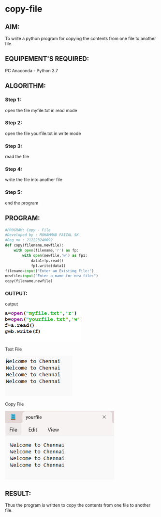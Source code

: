 # copy-file
## AIM:
To write a python program for copying the contents from one file to another file.
## EQUIPEMENT'S REQUIRED: 
PC
Anaconda - Python 3.7
## ALGORITHM: 
### Step 1:
open the file myfile.txt in read mode

### Step 2:
open the file yourfile.txt in write mode

### Step 3:
read the file

### Step 4:
write the file into another file

### Step 5:
end the program 

## PROGRAM:
```py
#PROGRAM: Copy - File
#Developed by : MOHAMMAD FAIZAL SK
#Reg no : 212223240092
def copy(filename,newfile):
    with open(filename,'r') as fp:
        with open(newfile,'w') as fp1:
            data1=fp.read()
            fp1.write(data1)
filename=input("Enter an Existing File:")
newfile=input("Enter a name for new file:")
copy(filename,newfile)
```

### OUTPUT:
output

![](image-1.png)


Text File

![](image.png)

Copy File

![](image-2.png)



## RESULT:
Thus the program is written to copy the contents from one file to another file.